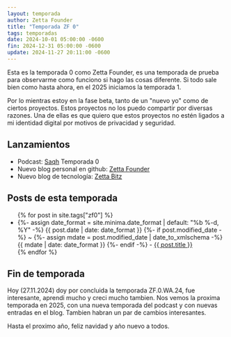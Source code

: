 ```yaml
---
layout: temporada
author: Zetta Founder
title: "Temporada ZF 0"
tags: temporadas
date: 2024-10-01 05:00:00 -0600
fin: 2024-12-31 05:00:00 -0600
update: 2024-11-27 20:11:00 -0600
---
```


Esta es la temporada 0 como Zetta Founder, es una temporada de prueba para observarme como funciono si hago las cosas diferente. Si todo sale bien como hasta ahora, en el 2025 iniciamos la temporada 1.

Por lo mientras estoy en la fase beta, tanto de un "nuevo yo" como de ciertos proyectos. Estos proyectos no los puedo compartir por diversas razones. Una de ellas es que quiero que estos proyectos no estén ligados a mi identidad digital por motivos de privacidad y seguridad.

## Lanzamientos

- Podcast: <a target="_blank" href="https://saqh.lepodca.st">Saqh</a> Temporada 0
- Nuevo blog personal en github: [Zetta Founder](https://zettafounder.github.io/)
- Nuevo blog de tecnología: <a target="_blank" href="https://zettafounder.github.io/zettabitz/">Zetta Bitz</a>

## Posts de esta temporada

<ul>{% for post in site.tags["zf0"] %}
  <li>{%- assign date_format = site.minima.date_format | default: "%b %-d, %Y" -%}
    <time class="dt-published" datetime="{{ post.date | date_to_xmlschema }}" itemprop="datePublished">
      {{ post.date | date: date_format }}
    </time>
    {%- if post.modified_date -%}
      ~ 
      {%- assign mdate = post.modified_date | date_to_xmlschema -%}
      <time class="dt-modified" datetime="{{ mdate }}" itemprop="dateModified">
        {{ mdate | date: date_format }}
      </time>
    {%- endif -%} - <a href=".{{ post.url }}">{{ post.title }}</a></li> 
{% endfor %}</ul>

## Fin de temporada

Hoy (27.11.2024) doy por concluida la temporada ZF.0.WA.24, fue interesante, aprendi mucho y creci mucho tambien. Nos vemos la proxima temporada en 2025, con una nueva temporada del podcast y con nuevas entradas en el blog. Tambien habran un par de cambios interesantes.

Hasta el proximo año, feliz navidad y año nuevo a todos.